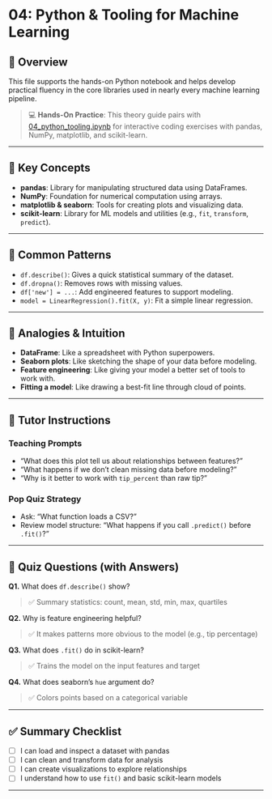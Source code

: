 # 04: Python & Tooling for Machine Learning

## 📘 Overview
This file supports the hands-on Python notebook and helps develop practical fluency in the core libraries used in nearly every machine learning pipeline.

> 💻 **Hands-On Practice**: This theory guide pairs with [04_python_tooling.ipynb](04_python_tooling.ipynb) for interactive coding exercises with pandas, NumPy, matplotlib, and scikit-learn.

---

## 🧠 Key Concepts

- **pandas**: Library for manipulating structured data using DataFrames.
- **NumPy**: Foundation for numerical computation using arrays.
- **matplotlib & seaborn**: Tools for creating plots and visualizing data.
- **scikit-learn**: Library for ML models and utilities (e.g., `fit`, `transform`, `predict`).

---

## 📌 Common Patterns

- `df.describe()`: Gives a quick statistical summary of the dataset.
- `df.dropna()`: Removes rows with missing values.
- `df['new'] = ...`: Add engineered features to support modeling.
- `model = LinearRegression().fit(X, y)`: Fit a simple linear regression.

---

## 🎨 Analogies & Intuition

- **DataFrame**: Like a spreadsheet with Python superpowers.
- **Seaborn plots**: Like sketching the shape of your data before modeling.
- **Feature engineering**: Like giving your model a better set of tools to work with.
- **Fitting a model**: Like drawing a best-fit line through cloud of points.

---

## 🎯 Tutor Instructions

### Teaching Prompts
- “What does this plot tell us about relationships between features?”
- “What happens if we don’t clean missing data before modeling?”
- “Why is it better to work with `tip_percent` than raw tip?”

### Pop Quiz Strategy
- Ask: “What function loads a CSV?”
- Review model structure: “What happens if you call `.predict()` before `.fit()`?”

---

## 🧪 Quiz Questions (with Answers)

**Q1.** What does `df.describe()` show?  
> ✅ Summary statistics: count, mean, std, min, max, quartiles

**Q2.** Why is feature engineering helpful?  
> ✅ It makes patterns more obvious to the model (e.g., tip percentage)

**Q3.** What does `.fit()` do in scikit-learn?  
> ✅ Trains the model on the input features and target

**Q4.** What does seaborn’s `hue` argument do?  
> ✅ Colors points based on a categorical variable

---

## ✅ Summary Checklist

- [ ] I can load and inspect a dataset with pandas
- [ ] I can clean and transform data for analysis
- [ ] I can create visualizations to explore relationships
- [ ] I understand how to use `fit()` and basic scikit-learn models

---
